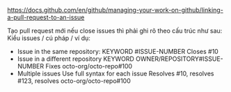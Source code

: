 https://docs.github.com/en/github/managing-your-work-on-github/linking-a-pull-request-to-an-issue

Tạo pull request mới nếu close issues thì phải ghi rõ theo cấu trúc như sau:
Kiểu issues / cú pháp / ví dụ:

- Issue in the same repository: KEYWORD #ISSUE-NUMBER Closes #10
- Issue in a different repository KEYWORD OWNER/REPOSITORY#ISSUE-NUMBER Fixes octo-org/octo-repo#100
- Multiple issues Use full syntax for each issue Resolves #10, resolves #123, resolves octo-org/octo-repo#100
